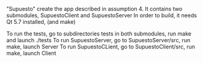 "Supuesto" create the app described in assumption 4.
It contains two submodules, SupuestoClient and SupuestoServer
In order to build, it needs Qt 5.7 installed, (and make)

To run the tests, go to subdirectories tests in both submodules, run make and launch ./tests
To run SupuestoServer, go to SupuestoServer/src, run make, launch Server
To run SupuestoCLient, go to SupuestoClient/src, run make, launch Client
